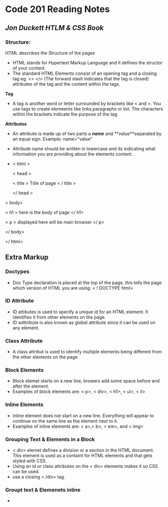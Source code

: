 # Code 201 Reading Notes

## *Jon Duckett HTLM & CSS Book*

### **Structure**:
HTML describes the Structure of the pages
- HTML stands for Hypertext Markup Language and it defines the structor of your content. 
- The standard HTML Elements consist of an opening tag and a closing tag eg. <> </> (The forward slash indicates that the tag is closed) attributes of the tag and the content within the tags.

**Tag**
- A tag is another word or letter surrounded by brackets like < and >. You use tags to create elemeents like links,paragraphs or list. The characters within the brackets indicate the purpose of the tag.

**Attributes**
- An attribute is made up of two parts a **_name_** and **_value_**separated by an equal sign. Example: name="value"
- Attribute name should be written in lowercase and its indicating what information you are providing about the elements content.

- < html >

  < head >

    < title >
 Title of page
    < / title >

    </ head >

< body> 

< h1 > here is the body of page </ h1>

< p > displayed here will be main browser </ p>

</ body>

</ html>

## Extra Markup

### Doctypes
- Doc Type declaration is placed at the top of the page, this tells the page which version of HTML you are using. < ! DOCTYPE html>

### ID Attribute
- ID attibutes is used to specify a unique id  for an HTML element. It identifies it from other elements on the page.
- ID adttribute is also known as global attribute since it can be used on any element.

### Class Attribute
- A class attribut is used to identify multiple elements being different from the other elements on the page.

### Block Elements
- Block elemet starts on a new line, browers add some space before and after the element. 
- Examples of block elements are: < p>, < div>, < h1>, < ul>, < il>

### Inline Elements
- Inline element does not start on a new line. Everything will appear to continue on the same line as the element next to it. 
- Examples of inline elements are: < a>,< b>, < em>, and < img>

### Grouping Text & Elements in a Block
- < div> elemet defines a division or a section in the HTML document. This element is used as a containt for HTML elements and that gets styled with CSS.
- Using an id or class attributes on the < div> elements makes it so CSS can be used.
- use a closing < /div> tag.

### Groupt text & Elemenets inline
-
